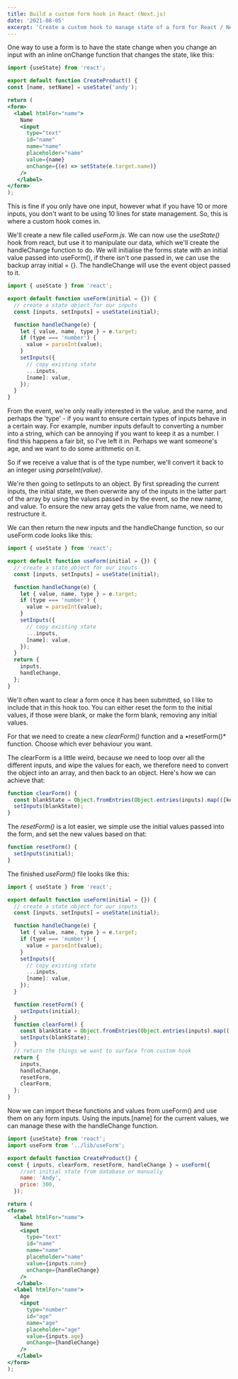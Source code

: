 ```yaml
---
title: Build a custom form hook in React (Next.js)
date: '2021-08-05'
excerpt: 'Create a custom hook to manage state of a form for React / Next.js'
---
```


One way to use a form is to have the state change when you change an input with an inline onChange function that changes the state, like this:

```jsx
import {useState} from 'react';

export default function CreateProduct() {
const [name, setName] = useState('andy');

return (
<form>
  <label htmlFor="name">
    Name
    <input
      type="text"
      id="name"
      name="name"
      placeholder="name"
      value={name}
      onChange={(e) => setState(e.target.name)}
    />
   </label>
</form>
);
```

This is fine if you only have one input, however what if you have 10 or more inputs, you don't want to be using 10 lines for state management. So, this is where a custom hook comes in.

We'll create a new file called _useForm.js_. We can now use the _useState()_ hook from react, but use it to manipulate our data, which we'll create the handleChange function to do.
We will initialise the forms state with an initial value passed into useForm(), if there isn't one passed in, we can use the backup array initial = {}.
The handleChange will use the event object passed to it.

```jsx
import { useState } from 'react';

export default function useForm(initial = {}) {
  // create a state object for our inputs
  const [inputs, setInputs] = useState(initial);

  function handleChange(e) {
    let { value, name, type } = e.target;
    if (type === 'number') {
      value = parseInt(value);
    }
    setInputs({
      // copy existing state
      ...inputs,
      [name]: value,
    });
  }
}
```

From the event, we're only really interested in the value, and the name, and perhaps the 'type' - if you want to ensure certain types of inputs behave in a certain way. For example, number inputs default to converting a number into a string, which can be annoying if you want to keep it as a number. I find this happens a fair bit, so I've left it in. Perhaps we want someone's age, and we want to do some arithmetic on it.

So if we receive a value that is of the type number, we'll convert it back to an integer using _parseInt(value)_.

We're then going to setInputs to an object. By first spreading the current inputs, the initial state, we then overwrite any of the inputs in the latter part of the array by using the values passed in by the event, so the new name, and value. To ensure the new array gets the value from name, we need to restructure it.

We can then return the new inputs and the handleChange function, so our useForm code looks like this:

```jsx
import { useState } from 'react';

export default function useForm(initial = {}) {
  // create a state object for our inputs
  const [inputs, setInputs] = useState(initial);

  function handleChange(e) {
    let { value, name, type } = e.target;
    if (type === 'number') {
      value = parseInt(value);
    }
    setInputs({
      // copy existing state
      ...inputs,
      [name]: value,
    });
  }
  return {
    inputs,
    handleChange,
  };
}
```

We'll often want to clear a form once it has been submitted, so I like to include that in this hook too. You can either reset the form to the initial values, if those were blank, or make the form blank, removing any initial values.

For that we need to create a new _clearForm()_ function and a •resetForm()\* function. Choose which ever behaviour you want.

The clearForm is a little weird, because we need to loop over all the different inputs, and wipe the values for each, we therefore need to convert the object into an array, and then back to an object. Here's how we can achieve that:

```jsx
function clearForm() {
  const blankState = Object.fromEntries(Object.entries(inputs).map(([key, value]) => [key, '']));
  setInputs(blankState);
}
```

The _resetForm()_ is a lot easier, we simple use the initial values passed into the form, and set the new values based on that:

```jsx
function resetForm() {
  setInputs(initial);
}
```

The finished _useForm()_ file looks like this:

```jsx
import { useState } from 'react';

export default function useForm(initial = {}) {
  // create a state object for our inputs
  const [inputs, setInputs] = useState(initial);

  function handleChange(e) {
    let { value, name, type } = e.target;
    if (type === 'number') {
      value = parseInt(value);
    }
    setInputs({
      // copy existing state
      ...inputs,
      [name]: value,
    });
  }

  function resetForm() {
    setInputs(initial);
  }
  function clearForm() {
    const blankState = Object.fromEntries(Object.entries(inputs).map(([key, value]) => [key, '']));
    setInputs(blankState);
  }
  // return the things we want to surface from custom hook
  return {
    inputs,
    handleChange,
    resetForm,
    clearForm,
  };
}
```

Now we can import these functions and values from useForm() and use them on any form inputs. Using the inputs.[name] for the current values, we can manage these with the handleChange function.

```jsx
import {useState} from 'react';
import useForm from '../lib/useForm';

export default function CreateProduct() {
const { inputs, clearForm, resetForm, handleChange } = useForm({
    //set initial state from database or manually
    name: 'Andy',
    price: 300,
  });

return (
<form>
  <label htmlFor="name">
    Name
    <input
      type="text"
      id="name"
      name="name"
      placeholder="name"
      value={inputs.name}
      onChange={handleChange}
    />
   </label>
  <label htmlFor="name">
    Age
    <input
      type="number"
      id="age"
      name="age"
      placeholder="age"
      value={inputs.age}
      onChange={handleChange}
    />
   </label>
</form>
);
```
